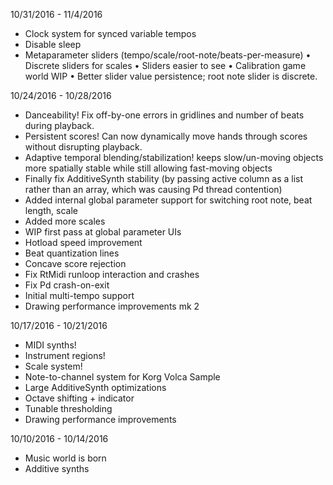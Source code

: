 


10/31/2016 - 11/4/2016
* Clock system for synced variable tempos
* Disable sleep
* Metaparameter sliders (tempo/scale/root-note/beats-per-measure)
• Discrete sliders for scales 
• Sliders easier to see
• Calibration game world WIP
• Better slider value persistence; root note slider is discrete.

10/24/2016 - 10/28/2016
* Danceability! Fix off-by-one errors in gridlines and number of beats during playback.
* Persistent scores!
    Can now dynamically move hands through scores without disrupting playback.
* Adaptive temporal blending/stabilization!
    keeps slow/un-moving objects more spatially stable 
    while still allowing fast-moving objects
* Finally fix AdditiveSynth stability
   (by passing active column as a list rather than an array, which was causing Pd thread contention)
* Added internal global parameter support for switching root note, beat length, scale 
* Added more scales
* WIP first pass at global parameter UIs
* Hotload speed improvement
* Beat quantization lines
* Concave score rejection
* Fix RtMidi runloop interaction and crashes
* Fix Pd crash-on-exit
* Initial multi-tempo support
* Drawing performance improvements mk 2


10/17/2016 - 10/21/2016
* MIDI synths!
* Instrument regions!
* Scale system!
* Note-to-channel system for Korg Volca Sample
* Large AdditiveSynth optimizations
* Octave shifting + indicator
* Tunable thresholding
* Drawing performance improvements

10/10/2016 - 10/14/2016
* Music world is born 
* Additive synths
